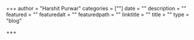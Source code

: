 +++
author = "Harshit Purwar"
categories = [""]
date = ""
description = ""
featured = ""
featuredalt = ""
featuredpath = ""
linktitle = ""
title = ""
type = "blog"

+++
